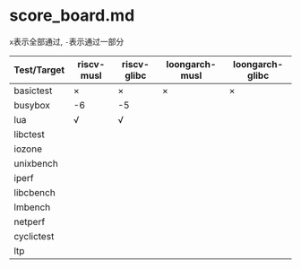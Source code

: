 # score_board.md

`x`表示全部通过, `-`表示通过一部分

| Test/Target | riscv-musl | riscv-glibc | loongarch-musl | loongarch-glibc |
|-------------|------------|-------------|----------------|-----------------|
| basictest   | ×          | ×           | ×              | ×               |
| busybox     | -6         | -5          |                |                 |
| lua         | √          | √           |                |                 |
| libctest    |            |             |                |                 |
| iozone      |            |             |                |                 |
| unixbench   |            |             |                |                 |
| iperf       |            |             |                |                 |
| libcbench   |            |             |                |                 |
| lmbench     |            |             |                |                 |
| netperf     |            |             |                |                 |
| cyclictest  |            |             |                |                 |
| ltp         |            |             |                |                 |

